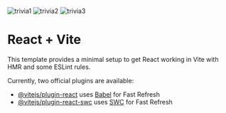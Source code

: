 ![trivia1](https://github.com/tubaevc/quiz-app-react/assets/100070917/b89528d7-ed43-4725-a60c-d55b2cce85d1)
![trivia2](https://github.com/tubaevc/quiz-app-react/assets/100070917/d6a0558b-828a-429f-aae3-bb0ea6e67da3)
![trivia3](https://github.com/tubaevc/quiz-app-react/assets/100070917/ec8f5828-fcda-4fbe-969f-059fff4d776e)
# React + Vite

This template provides a minimal setup to get React working in Vite with HMR and some ESLint rules.

Currently, two official plugins are available:

- [@vitejs/plugin-react](https://github.com/vitejs/vite-plugin-react/blob/main/packages/plugin-react/README.md) uses [Babel](https://babeljs.io/) for Fast Refresh
- [@vitejs/plugin-react-swc](https://github.com/vitejs/vite-plugin-react-swc) uses [SWC](https://swc.rs/) for Fast Refresh
